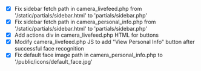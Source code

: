 - [x] Fix sidebar fetch path in camera_livefeed.php from '/static/partials/sidebar.html' to 'partials/sidebar.php'
- [x] Fix sidebar fetch path in camera_personal_info.php from '/static/partials/sidebar.html' to 'partials/sidebar.php'
- [x] Add actions div in camera_livefeed.php HTML for buttons
- [x] Modify camera_livefeed.php JS to add "View Personal Info" button after successful face recognition
- [x] Fix default face image path in camera_personal_info.php to '/public/icons/default_face.jpg'